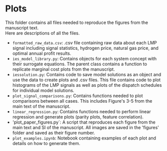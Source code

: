 # Plots 

This folder contains all files needed to reproduce the figures from the manuscript text.   
Here are descriptions of all the files.  

- `formatted_raw_data.csv`: .csv file containing raw data about each LMP signal including signal statistics, hydrogen price, natural gas price, and optimal annual profit results.  
- `ies_model_library.py`: Contains objects for each system concept with their surrogate equations. The parent class contains a function to replicate marginal cost plots from the manuscript.  
- `iessolution.py`: Contains code to save model solutions as an object and use the data to create plots and .csv files. This file contains code to plot histograms of the LMP signals as well as plots of the dispatch schedules for individual model solutions.   
- `plot_signal_comparisons.py`: Contains functions needed to plot comparisons between all cases. This includes Figure's 3-5 from the main text of the manuscript.  
- `linear_regression.py`: Contains functions needed to perform linear regression and generate plots (parity plots, feature correlation).    
- 'plot_paper_figures.py`: A script that reproduces each figure from the main text and SI of the manuscript. All images are saved in the 'figures' folder and saved as their figure number.  
- `plot_examples.ipynb`: Notebook containing examples of each plot and details on how to generate them.  

